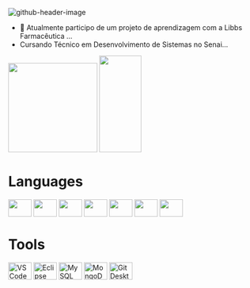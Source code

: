 

![github-header-image](https://github.com/user-attachments/assets/5d95563c-822f-4d44-93c2-5dac74f0b16c)


 
- 🔭 Atualmente participo de um projeto de aprendizagem com a Libbs Farmacêutica ...
- Cursando Técnico em Desenvolvimento de Sistemas no Senai...

 
<div>
 <img height="180em" src="https://github-readme-stats.vercel.app/api?username=AnaLouBispo&show_icons=true&theme=midnight-purple&include_all_commits=true&count_private=true">
<img width="41%" height="195px" src="https://github-readme-stats.vercel.app/api/top-langs/?username=AnaLouBispo&layout=compact&hide_border=true&title_color=CCCCCC&text_color=CCCCCC&bg_color=0000" />
 
</div>
</div>
<h1>Languages</h1>
<div>
   <img align="center" height="35" width="47" src="https://cdn.jsdelivr.net/gh/devicons/devicon@latest/icons/java/java-original.svg" />
   <img align="center" height="35" width="47" src="https://cdn.jsdelivr.net/gh/devicons/devicon@latest/icons/spring/spring-original.svg" />
   <img align="center" height="35" width="47" src="https://cdn.jsdelivr.net/gh/devicons/devicon@latest/icons/mysql/mysql-original.svg" />
   <img align="center" height="35" width="47" src="https://cdn.jsdelivr.net/gh/devicons/devicon@latest/icons/html5/html5-original.svg" />
   <img align="center" height="35" width="47" src="https://cdn.jsdelivr.net/gh/devicons/devicon@latest/icons/css3/css3-original.svg" />
   <img align="center" height="35" width="47" src="https://cdn.jsdelivr.net/gh/devicons/devicon@latest/icons/javascript/javascript-original.svg" />
   <img align="center" height="35" width="47" src="https://cdn.jsdelivr.net/gh/devicons/devicon@latest/icons/nodejs/nodejs-original.svg" />
</div>

<h1>Tools</h1>
<div>
   <!-- IDEs -->
   <img align="center" height="35" width="47" src="https://cdn.jsdelivr.net/gh/devicons/devicon@latest/icons/vscode/vscode-original.svg" title="VS Code" />
   <img align="center" height="35" width="47" src="https://cdn.jsdelivr.net/gh/devicons/devicon@latest/icons/eclipse/eclipse-original.svg" title="Eclipse" />   
   <!-- Databases -->
   <img align="center" height="35" width="47" src="https://cdn.jsdelivr.net/gh/devicons/devicon@latest/icons/mysql/mysql-original.svg" title="MySQL Workbench" />
   <img align="center" height="35" width="47" src="https://cdn.jsdelivr.net/gh/devicons/devicon@latest/icons/mongodb/mongodb-original.svg" title="MongoDB" />
   <!-- Version Control -->
   <img align="center" height="35" width="47" src="https://cdn.jsdelivr.net/gh/devicons/devicon@latest/icons/git/git-original.svg" title="Git Desktop" />
</div>


 <div align="center" >

 
